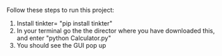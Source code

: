 Follow these steps to run this  project:
1) Install tinkter= "pip install tinkter"
2) In your terminal go the the director where you have downloaded this, and enter "python Calculator.py"
3) You should see the GUI pop up
